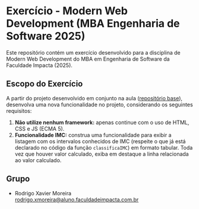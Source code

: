 # Exercício - Modern Web Development (MBA Engenharia de Software 2025)

Este repositório contém um exercício desenvolvido para a disciplina de Modern Web Development do MBA em Engenharia de Software da Faculdade Impacta (2025).

## Escopo do Exercício

A partir do projeto desenvolvido em conjunto na aula ([repositório base](https://github.com/prof-emilio-resende/basics)), desenvolva uma nova funcionalidade no projeto, considerando os seguintes requisitos:

1. **Não utilize nenhum framework:** apenas continue com o uso de HTML, CSS e JS (ECMA 5).
2. **Funcionalidade IMC:** construa uma funcionalidade para exibir a listagem com os intervalos conhecidos de IMC (respeite o que já está declarado no código da função `classificaIMC`) em formato tabular. Toda vez que houver valor calculado, exiba em destaque a linha relacionada ao valor calculado.



## Grupo

- Rodrigo Xavier Moreira <rodrigo.xmoreira@aluno.faculdadeimpacta.com.br>
